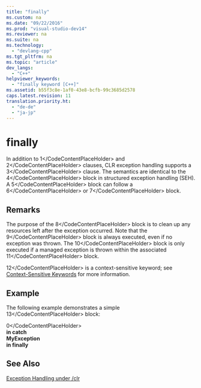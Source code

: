 ```yaml
---
title: "finally"
ms.custom: na
ms.date: "09/22/2016"
ms.prod: "visual-studio-dev14"
ms.reviewer: na
ms.suite: na
ms.technology: 
  - "devlang-cpp"
ms.tgt_pltfrm: na
ms.topic: "article"
dev_langs: 
  - "C++"
helpviewer_keywords: 
  - "finally keyword [C++]"
ms.assetid: b55f3c8e-1af0-43e8-bcfb-99c3685d2578
caps.latest.revision: 11
translation.priority.ht: 
  - "de-de"
  - "ja-jp"
---
```

# finally
In addition to <CodeContentPlaceHolder>1\</CodeContentPlaceHolder> and <CodeContentPlaceHolder>2\</CodeContentPlaceHolder> clauses, CLR exception handling supports a <CodeContentPlaceHolder>3\</CodeContentPlaceHolder> clause. The semantics are identical to the <CodeContentPlaceHolder>4\</CodeContentPlaceHolder> block in structured exception handling (SEH). A <CodeContentPlaceHolder>5\</CodeContentPlaceHolder> block can follow a <CodeContentPlaceHolder>6\</CodeContentPlaceHolder> or <CodeContentPlaceHolder>7\</CodeContentPlaceHolder> block.  
  
## Remarks  
 The purpose of the <CodeContentPlaceHolder>8\</CodeContentPlaceHolder> block is to clean up any resources left after the exception occurred. Note that the <CodeContentPlaceHolder>9\</CodeContentPlaceHolder> block is always executed, even if no exception was thrown. The <CodeContentPlaceHolder>10\</CodeContentPlaceHolder> block is only executed if a managed exception is thrown within the associated <CodeContentPlaceHolder>11\</CodeContentPlaceHolder> block.  
  
 <CodeContentPlaceHolder>12\</CodeContentPlaceHolder> is a context-sensitive keyword; see [Context-Sensitive Keywords](../vs140/context-sensitive-keywords---c---component-extensions-.md) for more information.  
  
## Example  
 The following example demonstrates a simple <CodeContentPlaceHolder>13\</CodeContentPlaceHolder> block:  
  
<CodeContentPlaceHolder>0\</CodeContentPlaceHolder>  
 **in catch**  
**MyException**  
**in finally**   
## See Also  
 [Exception Handling under /clr](../vs140/exception-handling---c---component-extensions-.md)